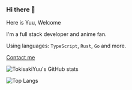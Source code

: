### Hi there 👋

Here is Yuu, Welcome

I'm a full stack developer and anime fan.

Using languages: `TypeScript`, `Rust`, `Go` and more.

[Contact me](https://github.com/TokisakiYuu/TokisakiYuu/issues)

![TokisakiYuu's GitHub stats](https://github-readme-stats.vercel.app/api?username=tokisakiyuu&theme=gotham&show_icons=true)

![Top Langs](https://github-readme-stats.vercel.app/api/top-langs/?username=tokisakiyuu)
